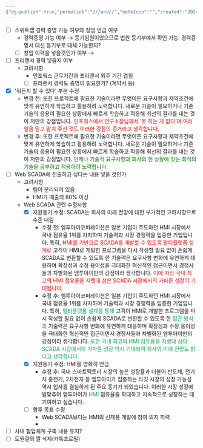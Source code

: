 ```yaml
---
{"dg-publish":true,"permalink":"///and//","noteIcon":"","created":"2024-12-01T14:10:18.219+09:00","updated":"2024-12-01T14:44:38.111+09:00"}
---
```


- [ ] 스위트팹 경력 증명 가능 여부와 창업 언급 여부
	- 경력증명 가능 여부 -> 등기임원이었으므로 법원 등기부에서 확인 가능. 경력증명서 대신 등기부로 대체 가능한지?
	- [ ] 창업 이력을 넣을것인가 여부 ->
- [ ] 프리랜서 경력 넣을지 여부
	- 고려사항
		- 인포웍스 근무기간과 프리랜서 외주 기간 겹침
		- [ ] 프리랜서 경력도 증명이 필요한가? (계약서 등)
- [x] '뭐든지 할 수 있다' 부분 수정
	- 변경 전: 또한 프로젝트에 필요한 기술이라면 무엇이든 요구사항과 제약조건에 맞게 유연하게 학습하고 활용하려 노력합니다. 새로운 기술이 필요하거나 기존 기술의 응용이 필요한 상황에서 빠르게 학습하고 적응해 최선의 결과를 내는 것이 저만의 강점입니다. <span style="color:red;">인포웍스에서 연구소장님께서 ‘못 하는 게 없다’며 여러 일을 믿고 맡겨 주신 것도 이러한 강점의 증거라고 생각합니다.</span>
	- 변경 후: 또한 프로젝트에 필요한 기술이라면 무엇이든 요구사항과 제약조건에 맞게 유연하게 학습하고 활용하려 노력합니다. 새로운 기술이 필요하거나 기존 기술의 응용이 필요한 상황에서 빠르게 학습하고 적응해 최선의 결과를 내는 것이 저만의 강점입니다. <span style="color:green">언제나 기술적 요구사항과 회사의 현 상황에 맞는 최적의 기술을 공부하고 적용하려 노력합니다.</span>
- [ ] Web SCADA에 진출하고 싶다는 내용 넣을 것인가
	- 고려사항
		- 팀이 분리되어 있음
		- HMI가 매출의 80% 이상
	- Web SCADA 관련 수정사항
		- [x] 지원동기 수정: SCADA는 회사의 미래 전망에 대한 부가적인 고려사항으로 수준 내림
			- 수정 전: 엠투아이코퍼레이션은 일본 기업이 주도하던 HMI 시장에서 국내 점유율 1위를 차지하며 기술력과 시장 경쟁력을 입증한 기업입니다. 특히, <font color="#ff0000">HMI를 기반으로 SCADA를 개발할 수 있도록 멀티플랫폼 설계로</font> 고객이 HMI로 개발한 프로그램을 다시 작성할 필요 없이 손쉽게 SCADA로 변환할 수 있도록 한 기술력은 요구사항 변화에 유연하게 대응하며 확장성과 수정 용이성을 극대화한 혁신적인 접근이면서 경쟁사들과 차별화된 엠투아이만의 강점이라 생각합니다. <font color="#ff0000">이에 따라 국내 최고의 HMI 점유율을 지렛대 삼은 SCADA 시장에서의 가파른 성장이 기대됩니다.</font>
			- 수정 후: 엠투아이코퍼레이션은 일본 기업이 주도하던 HMI 시장에서 국내 점유율 1위를 차지하며 기술력과 시장 경쟁력을 입증한 기업입니다. 특히, <font color="#00b050">멀티플랫폼 설계를 통해</font> 고객이 HMI로 개발한 프로그램을 다시 작성할 필요 없이 손쉽게 SCADA로 변환할 수 있도록 한 <font color="#00b050">접근 방식과 </font>기술력은 요구사항 변화에 유연하게 대응하며 확장성과 수정 용이성을 극대화한 혁신적인 접근이면서 경쟁사들과 차별화된 엠투아이만의 강점이라 생각합니다.<font color="#00b050"> 또한 국내 최고의 HMI 점유율을 지렛대 삼아 SCADA 시장에서의 가파른 성장 역시 기대되어 회사의 미래 전망도 밝다고 생각합니다.</font>
		- [x] 지원동기 수정: HMI를 명확히 언급
			- 수정 후: 국내 스마트팩토리 시장의 높은 성장률과 더불어 반도체, 전기차 충전기, 2차전지 등 엠투아이가 집중하는 타깃 시장의 성장 가능성 역시 입사를 결심하게 된 주요 동기가 되었습니다. 이러한 시장 성장에 발맞추어 엠투아이가 <font color="#00b050">HMI</font> 점유율을 확대하고 지속적으로 성장하는 데 기여하고 싶습니다.
		- [ ] 향후 목표 수정
			- Web SCADA보다는 HMI의 신제품 개발에 참여 의지 피력
			- 
- [ ] 사내 협업체계 구축 내용 유지?
- [ ] 도원결의 짤 삭제(카톡프로필)